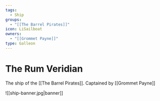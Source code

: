 ```yaml
---
tags:
  - Ship
groups:
  - "[[The Barrel Pirates]]"
icon: LiSailboat
owners:
  - "[[Grommet Payne]]"
type: Galleon
---
```


# The Rum Veridian

The ship of the [[The Barrel Pirates]]. Captained by [[Grommet Payne]]

![[ship-banner.jpg|banner]]
